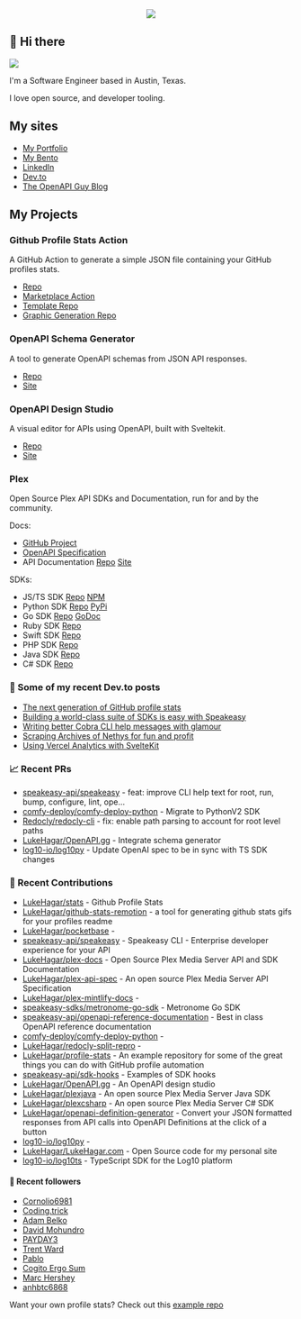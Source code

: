 <div align="center">
   <img src="https://raw.githubusercontent.com/LukeHagar/github-stats-remotion/main/out/readme.gif">
</div>

## 👋 Hi there

<a href="https://hits.seeyoufarm.com"><img src="https://hits.seeyoufarm.com/api/count/incr/badge.svg?url=https%3A%2F%2Fgithub.com%2Flukehagar1212%2Fhit-counter&count_bg=%2384A1FF&title_bg=%23445DD3&icon=mocha.svg&icon_color=%23E7E7E7&title=Views&edge_flat=false"/></a>

I'm a Software Engineer based in Austin, Texas.

I love open source, and developer tooling.


## My sites
- [My Portfolio](https://lukehagar.com/)
- [My Bento](https://bento.me/lukehagar)
- [LinkedIn](https://www.linkedin.com/in/lukehagar/)
- [Dev.to](https://dev.to/lukehagar)
- [The OpenAPI Guy Blog](https://openapiguy.dev)

## My Projects

### Github Profile Stats Action

A GitHub Action to generate a simple JSON file containing your GitHub profiles stats.

- [Repo](https://github.com/LukeHagar/stats-action)
- [Marketplace Action](https://github.com/marketplace/actions/profile-stats)
- [Template Repo](https://github.com/LukeHagar/stats)
- [Graphic Generation Repo](https://github.com/LukeHagar/github-stats-remotion)

### OpenAPI Schema Generator

A tool to generate OpenAPI schemas from JSON API responses.

- [Repo](https://github.com/LukeHagar/openapi-definition-generator/)
- [Site](https://oas-def-gen.lukehagar.com)

### OpenAPI Design Studio

A visual editor for APIs using OpenAPI, built with Sveltekit.

- [Repo](https://github.com/LukeHagar/OpenAPI.gg)
- [Site](https://openapi.gg)

### Plex

Open Source Plex API SDKs and Documentation, run for and by the community.

Docs:
- [GitHub Project](https://github.com/users/LukeHagar/projects/3)
- [OpenAPI Specification](https://github.com/LukeHagar/plex-api-spec)
- API Documentation [Repo](https://github.com/LukeHagar/plex-mintlify-docs) [Site](https://plexapi.dev)

SDKs:
- JS/TS SDK [Repo](https://github.com/LukeHagar/plexjs) [NPM](https://www.npmjs.com/package/@lukehagar/plexjs)
- Python SDK [Repo](https://github.com/LukeHagar/plexpy) [PyPi](https://pypi.org/project/plex-api-client/)
- Go SDK [Repo](https://github.com/LukeHagar/plexgo) [GoDoc](https://pkg.go.dev/github.com/LukeHagar/plexgo)
- Ruby SDK [Repo](https://github.com/LukeHagar/plexruby)
- Swift SDK [Repo](https://github.com/LukeHagar/plexswift)
- PHP SDK [Repo](https://github.com/LukeHagar/plexphp)
- Java SDK [Repo](https://github.com/LukeHagar/plexjava)
- C# SDK [Repo](https://github.com/LukeHagar/plexcsharp)


### 📜 Some of my recent Dev.to posts

- [The next generation of GitHub profile stats](https://dev.to/lukehagar/the-next-generation-of-github-profile-stats-1nh8)
- [Building a world-class suite of SDKs is easy with Speakeasy](https://dev.to/lukehagar/building-a-world-class-suite-of-sdks-is-easy-with-speakeasy-37ba)
- [Writing better Cobra CLI help messages with glamour](https://dev.to/lukehagar/writing-better-cobra-cli-help-messages-with-glamour-1525)
- [Scraping Archives of Nethys for fun and profit](https://dev.to/lukehagar/scraping-archives-of-nethys-for-fun-and-profit-3ll3)
- [Using Vercel Analytics with SvelteKit](https://dev.to/lukehagar/using-vercel-analytics-with-sveltekit-381j)

### 📈 Recent PRs

- [speakeasy-api/speakeasy](https://github.com/speakeasy-api/speakeasy/pull/882) - feat: improve CLI help text for root, run, bump, configure, lint, ope…
- [comfy-deploy/comfy-deploy-python](https://github.com/comfy-deploy/comfy-deploy-python/pull/3) - Migrate to PythonV2 SDK
- [Redocly/redocly-cli](https://github.com/Redocly/redocly-cli/pull/1638) - fix: enable path parsing to account for root level paths
- [LukeHagar/OpenAPI.gg](https://github.com/LukeHagar/OpenAPI.gg/pull/25) - Integrate schema generator
- [log10-io/log10py](https://github.com/log10-io/log10py/pull/3) - Update OpenAI spec to be in sync with TS SDK changes

### 👷 Recent Contributions

- [LukeHagar/stats](https://github.com/LukeHagar/stats) - Github Profile Stats
- [LukeHagar/github-stats-remotion](https://github.com/LukeHagar/github-stats-remotion) - a tool for generating github stats gifs for your profiles readme
- [LukeHagar/pocketbase](https://github.com/LukeHagar/pocketbase) - 
- [speakeasy-api/speakeasy](https://github.com/speakeasy-api/speakeasy) - Speakeasy CLI - Enterprise developer experience for your API
- [LukeHagar/plex-docs](https://github.com/LukeHagar/plex-docs) - Open Source Plex Media Server API and SDK Documentation
- [LukeHagar/plex-api-spec](https://github.com/LukeHagar/plex-api-spec) - An open source Plex Media Server API Specification
- [LukeHagar/plex-mintlify-docs](https://github.com/LukeHagar/plex-mintlify-docs) - 
- [speakeasy-sdks/metronome-go-sdk](https://github.com/speakeasy-sdks/metronome-go-sdk) - Metronome Go SDK
- [speakeasy-api/openapi-reference-documentation](https://github.com/speakeasy-api/openapi-reference-documentation) - Best in class OpenAPI reference documentation
- [comfy-deploy/comfy-deploy-python](https://github.com/comfy-deploy/comfy-deploy-python) - 
- [LukeHagar/redocly-split-repro](https://github.com/LukeHagar/redocly-split-repro) - 
- [LukeHagar/profile-stats](https://github.com/LukeHagar/profile-stats) - An example repository for some of the great things you can do with GitHub profile automation
- [speakeasy-api/sdk-hooks](https://github.com/speakeasy-api/sdk-hooks) - Examples of SDK hooks
- [LukeHagar/OpenAPI.gg](https://github.com/LukeHagar/OpenAPI.gg) - An OpenAPI design studio
- [LukeHagar/plexjava](https://github.com/LukeHagar/plexjava) - An open source Plex Media Server Java SDK
- [LukeHagar/plexcsharp](https://github.com/LukeHagar/plexcsharp) - An open source Plex Media Server C# SDK
- [LukeHagar/openapi-definition-generator](https://github.com/LukeHagar/openapi-definition-generator) - Convert your JSON formatted responses from API calls into OpenAPI Definitions at the click of a button
- [log10-io/log10py](https://github.com/log10-io/log10py) - 
- [LukeHagar/LukeHagar.com](https://github.com/LukeHagar/LukeHagar.com) - Open Source code for my personal site
- [log10-io/log10ts](https://github.com/log10-io/log10ts) - TypeScript SDK for the Log10 platform

#### 👯 Recent followers

- [Cornolio6981](https://github.com/Cornolio6981)
- [Coding.trick](https://github.com/Codingtrick0)
- [Adam Belko](https://github.com/adambelko)
- [David Mohundro](https://github.com/drmohundro)
- [PAYDAY3](https://github.com/PAYDAY3)
- [Trent Ward](https://github.com/Zemorath)
- [Pablo](https://github.com/lasopablo)
- [Cogito Ergo Sum](https://github.com/standardgalactic)
- [Marc Hershey](https://github.com/marchershey)
- [anhbtc6868](https://github.com/anhbtc)

Want your own profile stats? Check out this [example repo](https://github.com/LukeHagar/profile-stats)


